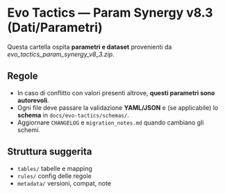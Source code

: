 # Evo Tactics — Param Synergy v8.3 (Dati/Parametri)

Questa cartella ospita **parametri e dataset** provenienti da *evo_tactics_param_synergy_v8_3.zip*.

## Regole
- In caso di conflitto con valori presenti altrove, **questi parametri sono autorevoli**.
- Ogni file deve passare la validazione **YAML/JSON** e (se applicabile) lo **schema** in `docs/evo-tactics/schemas/`.
- Aggiornare `CHANGELOG` e `migration_notes.md` quando cambiano gli schemi.

## Struttura suggerita
- `tables/` tabelle e mapping
- `rules/` config delle regole
- `metadata/` versioni, compat, note